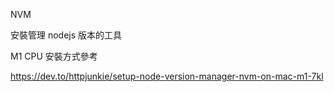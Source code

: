NVM

安裝管理 nodejs 版本的工具

M1 CPU 安裝方式參考

https://dev.to/httpjunkie/setup-node-version-manager-nvm-on-mac-m1-7kl

